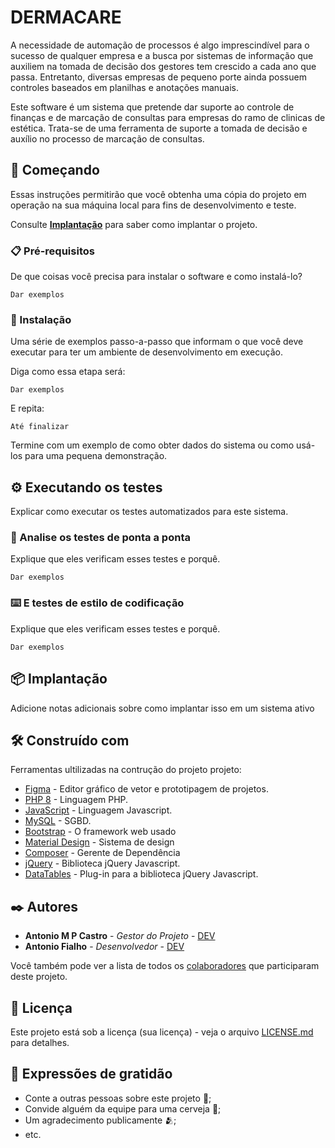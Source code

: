 # DERMACARE

  A necessidade de automação de processos é algo imprescindível para o sucesso de qualquer empresa e a busca por sistemas de informação que auxiliem na tomada de decisão dos gestores tem crescido a cada ano que passa. Entretanto, diversas empresas de pequeno porte ainda possuem controles baseados em planilhas e anotações manuais.
  
  Este software é um sistema que pretende dar suporte ao controle de finanças e de marcação de consultas para empresas do ramo de clinicas de estética. Trata-se de uma ferramenta de suporte a tomada de decisão e auxílio no processo de marcação de consultas.
  

## 🚀 Começando

Essas instruções permitirão que você obtenha uma cópia do projeto em operação na sua máquina local para fins de desenvolvimento e teste.

Consulte **[Implantação](#-implanta%C3%A7%C3%A3o)** para saber como implantar o projeto.

### 📋 Pré-requisitos

De que coisas você precisa para instalar o software e como instalá-lo?

```
Dar exemplos
```

### 🔧 Instalação

Uma série de exemplos passo-a-passo que informam o que você deve executar para ter um ambiente de desenvolvimento em execução.

Diga como essa etapa será:

```
Dar exemplos
```

E repita:

```
Até finalizar
```

Termine com um exemplo de como obter dados do sistema ou como usá-los para uma pequena demonstração.

## ⚙️ Executando os testes

Explicar como executar os testes automatizados para este sistema.

### 🔩 Analise os testes de ponta a ponta

Explique que eles verificam esses testes e porquê.

```
Dar exemplos
```

### ⌨️ E testes de estilo de codificação

Explique que eles verificam esses testes e porquê.

```
Dar exemplos
```

## 📦 Implantação

Adicione notas adicionais sobre como implantar isso em um sistema ativo

## 🛠️ Construído com
Ferramentas ultilizadas na contrução do projeto projeto:

* [Figma](https://www.figma.com) - Editor gráfico de vetor e prototipagem de projetos.
* [PHP 8](https://www.php.net/) - Linguagem PHP.
* [JavaScript](https://www.javascript.com/) - Linguagem  Javascript.
* [MySQL](https://www.mysql.com/) - SGBD.
* [Bootstrap](https://getbootstrap.com/) - O framework web usado
* [Material Design](https://m2.material.io/) - Sistema de design
* [Composer](https://getcomposer.org/) - Gerente de Dependência
* [jQuery](https://jquery.com/) - Biblioteca jQuery Javascript.
* [DataTables](https://datatables.net/) - Plug-in para a biblioteca jQuery Javascript.

## ✒️ Autores

* **Antonio M P Castro** - *Gestor do Projeto* - [DEV](https://github.com/TonyMPCastro)
* **Antonio Fialho** - *Desenvolvedor* - [DEV](https://github.com/AntonioFialhoSN)

Você também pode ver a lista de todos os [colaboradores](https://github.com/TonyMPCastro/projeto_pds/graphs/contributors) que participaram deste projeto.

## 📄 Licença

Este projeto está sob a licença (sua licença) - veja o arquivo [LICENSE.md](https://github.com/TonyMPCastro/projeto_pds/blob/main/LICENSE) para detalhes.

## 🎁 Expressões de gratidão

* Conte a outras pessoas sobre este projeto 📢;
* Convide alguém da equipe para uma cerveja 🍺;
* Um agradecimento publicamente 🫂;
* etc.
